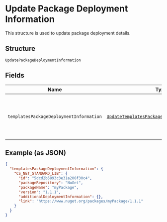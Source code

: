 
# Update Package Deployment Information

This structure is used to update package deployment details.

## Structure

`UpdatePackageDeploymentInformation`

## Fields

| Name | Type | Tags | Description |
|  --- | --- | --- | --- |
| `templatesPackageDeploymentInformation` | [`UpdateTemplatesPackageDeploymentInformation`](../../doc/models/update-templates-package-deployment-information.md) | Required | This structure helps update package deployment details. |

## Example (as JSON)

```json
{
  "templatesPackageDeploymentInformation": {
    "CS_NET_STANDARD_LIB": {
      "id": "5dcd2b5893c3e31a206f30c4",
      "packageRepository": "NuGet",
      "packageName": "myPackage",
      "version": "1.1.1",
      "additionalDeploymentInformation": {},
      "link": "https://www.nuget.org/packages/myPackage/1.1.1"
    }
  }
}
```

